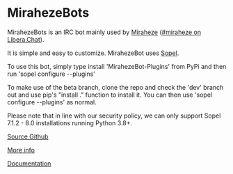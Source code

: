 # MirahezeBots

MirahezeBots is an IRC bot mainly used by [Miraheze](https://meta.miraheze.org)
([#miraheze on Libera.Chat](http://web.libera.chat)).

It is simple and easy to customize.
MirahezeBot uses [Sopel](https://sopel.chat).

To use this bot, simply type install 'MirahezeBot-Plugins' from PyPi and then run 'sopel configure --plugins'

To make use of the beta branch, clone the repo and check the 'dev' branch out and use pip's "install ." function to install it. You can then use 'sopel configure --plugins' as normal.


Please note that in line with our security policy, we can only support Sopel 7.1.2 - 8.0 installations running Python 3.8+.

[Source Github](http://github.com/sopel-irc/sopel)

[More info](https://mirahezebots.org)

[Documentation](https://mirahezebots.org/documentation.html)
